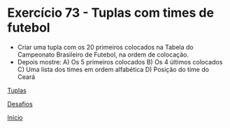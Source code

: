 # Exercício 73 - Tuplas com times de futebol

- Criar uma tupla com os 20 primeiros colocados na Tabela do Campeonato Brasileiro de Futebol, na ordem de colocação.
- Depois mostre:
A) Os 5 primeiros colocados
B) Os 4 últimos colocados
C) Uma lista dos times em ordem alfabética
D) Posição do time do Ceará

[Tuplas](https://github.com/NandesLima/python-codigos/tree/master/desafios/07.%20Tuplas/ex73)

[Desafios](https://github.com/NandesLima/python-codigos/tree/master/desafios)

[Início](https://github.com/NandesLima/python-codigos)